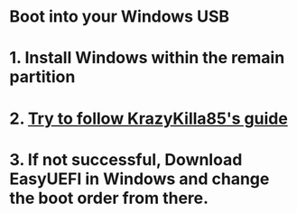 # Boot into your Windows USB
# 1. Install Windows within the remain partition
# 2. [Try to follow KrazyKilla85's guide](https://www.reddit.com/r/hackintosh/comments/vo0x5o/oc_bootloader_disappeared_after_installing/)
# 3. If not successful, Download EasyUEFI in Windows and change the boot order from there.
